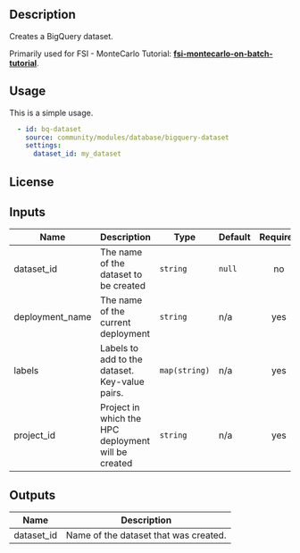 ## Description

Creates a BigQuery dataset.

Primarily used for FSI - MonteCarlo Tutorial: **[fsi-montecarlo-on-batch-tutorial]**.

[fsi-montecarlo-on-batch-tutorial]: ../docs/tutorials/fsi-montecarlo-on-batch/README.md

## Usage
This is a simple usage.

```yaml
  - id: bq-dataset
    source: community/modules/database/bigquery-dataset
    settings:
      dataset_id: my_dataset
```

## License

<!-- BEGINNING OF PRE-COMMIT-TERRAFORM DOCS HOOK -->
## Inputs

| Name | Description | Type | Default | Required |
|------|-------------|------|---------|:--------:|
| dataset\_id | The name of the dataset to be created | `string` | `null` | no |
| deployment\_name | The name of the current deployment | `string` | n/a | yes |
| labels | Labels to add to the dataset. Key-value pairs. | `map(string)` | n/a | yes |
| project\_id | Project in which the HPC deployment will be created | `string` | n/a | yes |

## Outputs

| Name | Description |
|------|-------------|
| dataset\_id | Name of the dataset that was created. |

<!-- END OF PRE-COMMIT-TERRAFORM DOCS HOOK -->
